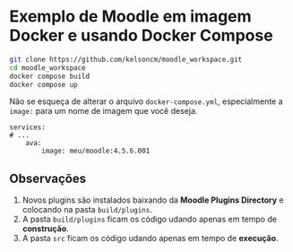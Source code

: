 # Exemplo de Moodle em imagem Docker e usando Docker Compose


```bash
git clone https://github.com/kelsoncm/moodle_workspace.git
cd moodle_workspace
docker compose build
docker compose up
```

Não se esqueça de alterar o arquivo `docker-compose.yml`, especialmente a `image:` para um nome de imagem que você deseja.

```
services:
# ...
    ava:
        image: meu/moodle:4.5.6.001
```

## Observações
1. Novos plugins são instalados baixando da **Moodle Plugins Directory** e colocando na pasta `build/plugins`.
2. A pasta `build/plugins` ficam os código udando apenas em tempo de **construção**.
3. A pasta `src`  ficam os código udando apenas em tempo de **execução**.
